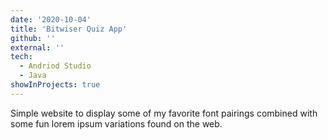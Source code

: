 ```yaml
---
date: '2020-10-04'
title: 'Bitwiser Quiz App'
github: ''
external: ''
tech:
  - Andriod Studio
  - Java
showInProjects: true
---
```


Simple website to display some of my favorite font pairings combined with some fun lorem ipsum variations found on the web.
